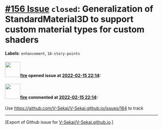 # [\#156 Issue](https://github.com/V-Sekai/V-Sekai.github.io/issues/156) `closed`: Generalization of StandardMaterial3D to support custom material types for custom shaders
**Labels**: `enhancement`, `16-story-points`


#### <img src="https://avatars.githubusercontent.com/u/32321?u=c2e06a3d2b49a467aa907e54aa259516440267cc&v=4" width="50">[fire](https://github.com/fire) opened issue at [2022-02-15 22:14](https://github.com/V-Sekai/V-Sekai.github.io/issues/156):



#### <img src="https://avatars.githubusercontent.com/u/32321?u=c2e06a3d2b49a467aa907e54aa259516440267cc&v=4" width="50">[fire](https://github.com/fire) commented at [2022-02-15 22:14](https://github.com/V-Sekai/V-Sekai.github.io/issues/156#issuecomment-1107842853):

Use https://github.com/V-Sekai/V-Sekai.github.io/issues/164 to track


-------------------------------------------------------------------------------



[Export of Github issue for [V-Sekai/V-Sekai.github.io](https://github.com/V-Sekai/V-Sekai.github.io).]

